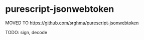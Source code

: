 # purescript-jsonwebtoken

MOVED TO https://github.com/srghma/purescript-jsonwebtoken

TODO: sign, decode
